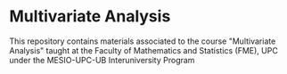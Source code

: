 # Multivariate Analysis
This repository contains materials associated to the course "Multivariate Analysis" taught at the Faculty of Mathematics and Statistics (FME), UPC under the MESIO-UPC-UB Interuniversity Program
